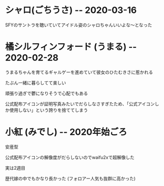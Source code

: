 # シャロ(ごちうさ) -- 2020-03-16 #

SFYのサントラを聴いていてアイドル姿のシャロちゃんいいよな〜となった


# 橘シルフィンフォード (うまる) -- 2020-02-28

うまるちゃんを育てるギャルゲーを進めていて彼女のひたむきさに惹かれる

たぶん一緒に暮らしてて楽しい

頑張り過ぎで鬱になりそうで心配でもある

公式配布アイコンが証明写真みたいでだらしなさすぎたため、「公式アイコンしか使用しない」という誇りを捨ててしまう


# 小紅 (みでし) -- 2020年始ごろ

安産型

公式配布アイコンの解像度がだらしないのでwaifu2xで超解像した

実は2週目

歴代嫁の中でもかなり長かった (フォロアー人気も抜群に高かった)
